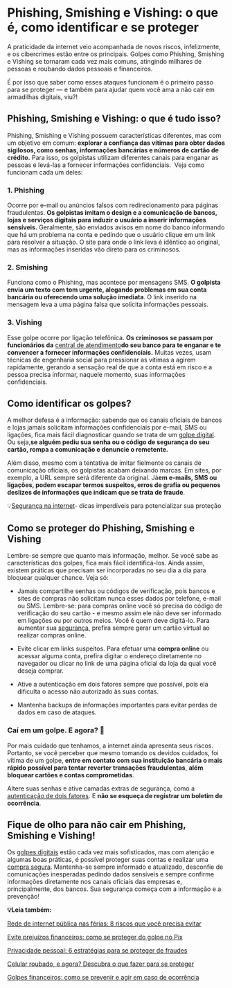 # Phishing, Smishing e Vishing: o que é, como identificar e se proteger

A praticidade da internet veio acompanhada de novos riscos, infelizmente, e os cibercrimes estão entre os principais. Golpes como Phishing, Smishing e Vishing se tornaram cada vez mais comuns, atingindo milhares de pessoas e roubando dados pessoais e financeiros.

É por isso que saber como esses ataques funcionam é o primeiro passo para se proteger — e também para ajudar quem você ama a não cair em armadilhas digitais, viu?!

## **Phishing, Smishing e Vishing: o que é tudo isso?**

Phishing, Smishing e Vishing possuem características diferentes, mas com um objetivo em comum: **explorar a confiança das vítimas para obter dados sigilosos, como senhas, informações bancárias e números de cartão de crédito.** Para isso, os golpistas utilizam diferentes canais para enganar as pessoas e levá-las a fornecer informações confidenciais.  Veja como funcionam cada um deles:

### **1. Phishing**

Ocorre por e-mail ou anúncios falsos com redirecionamento para páginas fraudulentas. **Os golpistas imitam o design e a comunicação de bancos, lojas e serviços digitais para induzir o usuário a inserir informações sensíveis.** Geralmente, são enviados avisos em nome do banco informando que há um problema na conta e pedindo que o usuário clique em um link para resolver a situação. O site para onde o link leva é idêntico ao original, mas as informações inseridas vão direto para os criminosos.

### **2. Smishing**

Funciona como o Phishing, mas acontece por mensagens SMS. **O golpista envia um texto com tom urgente, alegando problemas em sua conta bancária ou oferecendo uma solução imediata**. O link inserido na mensagem leva a uma página falsa que solicita informações pessoais.

### **3. Vishing**

Esse golpe ocorre por ligação telefônica. **Os criminosos se passam por funcionários da** [central de atendimento](https://meubolso.mercadopago.com.br/golpe-da-falsa-central-de-atendimento)**do seu banco para te enganar e te convencer a fornecer informações confidenciais.** Muitas vezes, usam técnicas de engenharia social para pressionar as vítimas a agirem rapidamente, gerando a sensação real de que a conta está em risco e a pessoa precisa informar, naquele momento, suas informações confidenciais.

## **Como identificar os golpes?**

A melhor defesa é a informação: sabendo que os canais oficiais de bancos e lojas jamais solicitam informações confidenciais por e-mail, SMS ou ligações, fica mais fácil diagnosticar quando se trata de um [golpe digital](https://meubolso.mercadopago.com.br/golpe-digital-do-funcionario-falso). Ou seja,**se alguém pediu sua senha ou o código de segurança do seu cartão, rompa a comunicação e denuncie o remetente.**

Além disso, mesmo com a tentativa de imitar fielmente os canais de comunicação oficiais, os golpistas acabam deixando marcas. Em sites, por exemplo, a URL sempre será diferente da original. Já**em e-mails, SMS ou ligações, podem escapar termos suspeitos, erros de grafia ou pequenos deslizes de informações que indicam que se trata de fraude**.

💡[](https://meubolso.mercadopago.com.br/guia-para-entender-o-mercado)[Segurança na internet](https://meubolso.mercadopago.com.br/seguranca-na-internet)[](https://meubolso.mercadopago.com.br/guia-para-entender-o-mercado)- dicas imperdíveis para potencializar sua proteção

## **Como se proteger do Phishing, Smishing e Vishing**

Lembre-se sempre que quanto mais informação, melhor. Se você sabe as características dos golpes, fica mais fácil identificá-los. Ainda assim, existem práticas que precisam ser incorporadas no seu dia a dia para bloquear qualquer chance. Veja só:

- Jamais compartilhe senhas ou códigos de verificação, pois bancos e sites de compras não solicitam nunca esses dados por telefone, e-mail ou SMS. Lembre-se: para compras online você só precisa do código de verificação do seu cartão - e mesmo assim ele não deve ser informado em ligações ou por outros meios. Você é quem deve digitá-lo. Para aumentar sua [segurança](https://meubolso.mercadopago.com.br/solucoes-de-seguranca-mercado-pago), prefira sempre gerar um cartão virtual ao realizar compras online.

- Evite clicar em links suspeitos. Para efetuar uma **compra online** ou acessar alguma conta, prefira digitar o endereço diretamente no navegador ou clicar no link de uma página oficial da loja da qual você deseja comprar.

- Ative a autenticação em dois fatores sempre que possível, pois ela dificulta o acesso não autorizado às suas contas.

- Mantenha backups de informações importantes para evitar perdas de dados em caso de ataques.

### **Caí em um golpe. E agora? 🤯**

Por mais cuidado que tenhamos, a internet ainda apresenta seus riscos. Portanto, se você perceber que mesmo tomando os devidos cuidados, foi vítima de um golpe, **entre em contato com sua instituição bancária o mais rápido possível para tentar reverter transações fraudulentas**, **além bloquear cartões e contas comprometidas**.

Altere suas senhas e ative camadas extras de segurança, como a [autenticação de dois fatores](https://meubolso.mercadopago.com.br/o-que-e-autenticacao-de-dois-fatores). E **não se esqueça de registrar um boletim de ocorrência**.

## **Fique de olho para não cair em Phishing, Smishing e Vishing!**

Os [golpes digitais](https://meubolso.mercadopago.com.br/golpes-digitais-da-era-moderna) estão cada vez mais sofisticados, mas com atenção e algumas boas práticas, é possível proteger suas contas e realizar uma [compra segura](https://meubolso.mercadopago.com.br/compra-segura-ferias-durante-as-ferias). Mantenha-se sempre informado e atualizado, desconfie de comunicações inesperadas pedindo dados sensíveis e sempre confirme informações diretamente nos canais oficiais das empresas e, principalmente, dos bancos. Sua segurança começa com a informação e a prevenção!

**💡Leia também:**

[Rede de internet pública nas férias: 8 riscos que você precisa evitar](https://meubolso.mercadopago.com.br/evitar-riscos-ao-usar-rede-de-internet-publica-nas-ferias)

[Evite prejuízos financeiros: como se proteger do golpe no Pix](https://meubolso.mercadopago.com.br/fraude-e-golpe-no-pix)

[Privacidade pessoal: 6 estratégias para se proteger de fraudes](https://meubolso.mercadopago.com.br/privacidade-pessoal-em-risco-como-se-proteger)

[Celular roubado, e agora? Descubra o que fazer para se proteger](https://meubolso.mercadopago.com.br/celular-roubado-o-que-fazer)

[Golpes financeiros: como se prevenir e agir em caso de ocorrência](https://meubolso.mercadopago.com.br/se-proteja-de-golpes-financeiros-digitais)